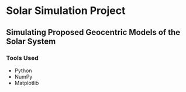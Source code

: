 # Solar Simulation Project
## Simulating Proposed Geocentric Models of the Solar System
### Tools Used
- Python
- NumPy
- Matplotlib
